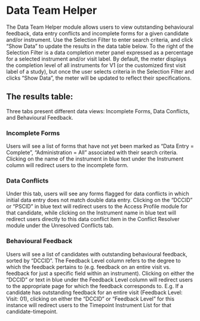 # Data Team Helper

The Data Team Helper module allows users to view outstanding behavioural feedback, data entry conflicts and incomplete forms for a given candidate and/or instrument.
Use the Selection Filter to enter search criteria, and click “Show Data” to update the results in the data table below.
To the right of the Selection Filter is a data completion meter panel expressed as a percentage for a selected instrument and/or visit label. By default, the meter displays the completion level of all instruments for V1 (or the customized first visit label of a study), but once the user selects criteria in the Selection Filter and clicks “Show Data”, the meter will be updated to reflect their specifications.


## The results table:
Three tabs present different data views: Incomplete Forms, Data Conflicts, and Behavioural Feedback.

### Incomplete Forms
Users will see a list of forms that have not yet been marked as “Data Entry = Complete”, “Administration = All” associated with their search criteria. Clicking on the name of the instrument in blue text under the Instrument column will redirect users to the incomplete form.

### Data Conflicts
Under this tab, users will see any forms flagged for data conflicts in which initial data entry does not match double data entry. Clicking on the “DCCID” or “PSCID” in blue text will redirect users to the Access Profile module for that candidate, while clicking on the Instrument name in blue text will redirect users directly to this data conflict item in the Conflict Resolver module under the Unresolved Conflicts tab.

### Behavioural Feedback
Users will see a list of candidates with outstanding behavioural feedback, sorted by “DCCID”. The Feedback Level column refers to the degree to which the feedback pertains to (e.g. feedback on an entire visit vs. feedback for just a specific field within an instrument). Clicking on either the “DCCID” or text in blue under the Feedback Level column will redirect users to the appropriate page for which the feedback corresponds to. E.g. If a candidate has outstanding feedback for an entire visit (Feedback Level: Visit: 01), clicking on either the “DCCID” or “Feedback Level” for this instance will redirect users to the Timepoint Instrument List for that candidate-timepoint.
